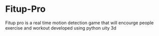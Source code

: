 # Fitup-Pro
Fitup pro is a real time motion detection game that will encourge people exercise and workout developed using python uity 3d
